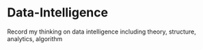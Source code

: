 # Data-Intelligence
Record my thinking on data intelligence including theory, structure, analytics, algorithm
